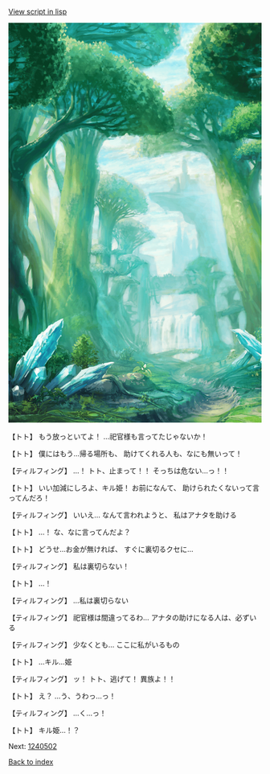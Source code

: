 [View script in lisp](../scripts/1240302.txt)

![forest.png](../images/backgrounds/forest.png)

【トト】
もう放っといてよ！
…祀官様も言ってたじゃないか！

【トト】
僕にはもう…帰る場所も、
助けてくれる人も、なにも無いって！

【ティルフィング】
…！
トト、止まって！！
そっちは危ない…っ！！

【トト】
いい加減にしろよ、キル姫！
お前になんて、
助けられたくないって言ってんだろ！

【ティルフィング】
いいえ…
なんて言われようと、
私はアナタを助ける

【トト】
…！
な、なに言ってんだよ？

【トト】
どうせ…お金が無ければ、
すぐに裏切るクセに…

【ティルフィング】
私は裏切らない！

【トト】
…！

【ティルフィング】
…私は裏切らない

【ティルフィング】
祀官様は間違ってるわ…
アナタの助けになる人は、必ずいる

【ティルフィング】
少なくとも…
ここに私がいるもの

【トト】
…キル…姫

【ティルフィング】
ッ！
トト、逃げて！
異族よ！！

【トト】
え？
…う、うわっ…っ！

【ティルフィング】
…く…っ！

【トト】
キル姫…！？

Next: [1240502](1240502.md)

[Back to index](index.md)
